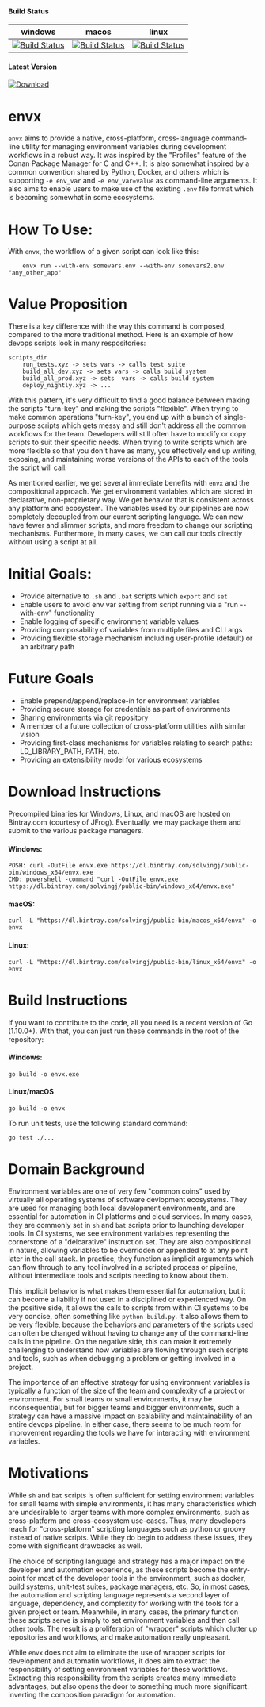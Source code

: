 #### Build Status
| windows | macos | linux | 
|-----------|---------|-------|
|[![Build Status](https://jerrywiltse.visualstudio.com/envx/_apis/build/status/envx?branchName=master&jobName=windows_x64)](https://jerrywiltse.visualstudio.com/envx/_build/latest?definitionId=3&branchName=master)|[![Build Status](https://jerrywiltse.visualstudio.com/envx/_apis/build/status/envx?branchName=master&jobName=macos_x64)](https://jerrywiltse.visualstudio.com/envx/_build/latest?definitionId=3&branchName=master)|[![Build Status](https://jerrywiltse.visualstudio.com/envx/_apis/build/status/envx?branchName=master&jobName=linux_x64)](https://jerrywiltse.visualstudio.com/envx/_build/latest?definitionId=3&branchName=master)

#### Latest Version
[ ![Download](https://api.bintray.com/packages/solvingj/public-bin/envx/images/download.svg) ](https://bintray.com/solvingj/public-bin/envx/_latestVersion)


# envx

`envx` aims to provide a native, cross-platform, cross-language command-line utility for managing environment variables during development workflows in a robust way.  It was inspired by the "Profiles" feature of the Conan Package Manager for C and C++.  It is also somewhat inspired by a common convention shared by Python, Docker, and others which is supporting `-e env_var` and `-e env_var=value` as command-line arguments.  It also aims to enable users to make use of the existing `.env` file format which is becoming somewhat in some ecosystems. 

# How To Use: 

With `envx`, the workflow of a given script can look like this: 

        envx run --with-env somevars.env --with-env somevars2.env "any_other_app" 

# Value Proposition
		
There is a key difference with the way this command is composed, compared to the more traditional method.  Here is an example of how devops scripts look in many respositories: 

    scripts_dir
        run_tests.xyz -> sets vars -> calls test suite
        build_all_dev.xyz -> sets vars -> calls build system
        build_all_prod.xyz -> sets  vars -> calls build system
        deploy_nightly.xyz -> ...

With this pattern, it's very difficult to find a good balance between making the scripts "turn-key" and making the scripts "flexible".  When trying to make common operations "turn-key", you end up with a bunch of single-purpose scripts which gets messy and still don't address all the common workflows for the team.  Developers will still often have to modify or copy scripts to suit their specific needs.  When trying to write scripts which are more flexible so that you don't have as many, you effectively end up writing, exposing, and maintaining worse versions of the APIs to each of the tools the script will call. 

As mentioned earlier, we get several immediate benefits with `envx` and the compositional approach.  We get environment variables which are stored in declarative, non-proprietary way.  We get behavior that is consistent across any platform and ecosystem.  The variables used by our pipelines are now completely decoupled from our current scripting language.  We can now have fewer and slimmer scripts, and more freedom to change our scripting mechanisms.  Furthermore, in many cases, we can call our tools directly without using a script at all.  

# Initial Goals:   
- Provide alternative to `.sh` and `.bat` scripts which  `export` and `set` 
- Enable users to avoid env var setting from script running via a "run --with-env" functionality
- Enable logging of specific environment variable values
- Providing composability of variables from multiple files and CLI args
- Providing flexible storage mechanism including user-profile (default) or an arbitrary path

# Future Goals  
- Enable prepend/append/replace-in for environment variables
- Providing secure storage for credentials as part of environments
- Sharing environments via git repository
- A member of a future collection of cross-platform utilities with similar vision
- Providing first-class mechanisms for variables relating to search paths: LD_LIBRARY_PATH, PATH, etc.
- Providing an extensibility model for various ecosystems 

# Download Instructions

Precompiled binaries for Windows, Linux, and macOS are hosted on Bintray.com (courtesy of JFrog).  Eventually, we may package them and submit to the various package managers. 

#### Windows:    
    POSH: curl -OutFile envx.exe https://dl.bintray.com/solvingj/public-bin/windows_x64/envx.exe 
    CMD: powershell -command "curl -OutFile envx.exe https://dl.bintray.com/solvingj/public-bin/windows_x64/envx.exe"
	
#### macOS:   
    curl -L "https://dl.bintray.com/solvingj/public-bin/macos_x64/envx" -o envx

#### Linux:    
    curl -L "https://dl.bintray.com/solvingj/public-bin/linux_x64/envx" -o envx
    

# Build Instructions

If you want to contribute to the code, all you need is a recent version of Go (1.10.0+).  With that, you can just run these commands in the root of the repository: 

#### Windows: 
    go build -o envx.exe
    
#### Linux/macOS
    go build -o envx

To run unit tests, use the following standard command: 

    go test ./...
    
    
# Domain Background

Environment variables are one of very few "common coins" used by virtually all operating systems of software devlopment ecosystems. They are used for managing both local development environments, and are essential for automation in CI platforms and cloud services.  In many cases, they are commonly set in `sh` and `bat` scripts prior to launching developer tools.  In CI systems, we see environment variables representing the cornerstone of a "delcarative" instruction set. They are also compositional in nature, allowing variables to be overridden or appended to at any point later in the call stack.  In practice, they function as implicit arguments which can flow through to any tool involved in a scripted process or pipeline, without intermediate tools and scripts needing to know about them.   

This implicit behavior is what makes them essential for automation, but it can become a liability if not used in a disciplined or experienced way. On the positive side, it allows the calls to scripts from within CI systems to be very concise, often something like `python build.py`.  It also allows them to be very flexible, because the behaviors and parameters of the scripts used can often be changed without having to change any of the command-line calls in the pipeline. On the negative side, this can make it extremely challenging to understand how variables are flowing through such scripts and tools, such as when debugging a problem or getting involved in a project. 

The importance of an effective strategy for using environment variables is typically a function of the size of the team and complexity of a project or environment. For small teams or small environments, it may be inconsequential, but for bigger teams and bigger environments, such a strategy can have a massive impact on scalability and maintainability of an entire devops pipeline.  In either case, there seems to be much room for improvement regarding the tools we have for interacting with environment variables. 

# Motivations

While `sh` and `bat` scripts is often sufficient for setting environment variables for small teams with simple environments, it has many characteristics which are undesirable to larger teams with more complex environments, such as cross-platform and cross-ecosystem use-cases.  Thus, many developers reach for "cross-platform" scripting languages such as python or groovy instead of native scripts.  While they do begin to address these issues, they come with significant drawbacks as well. 

The choice of scripting language and strategy has a major impact on the developer and automation experience, as these scripts become the entry-point for most of the developer tools in the environment, such as docker, build systems, unit-test suites, package managers, etc.  So, in most cases, the automation and scripting language represents a second layer of language, dependency, and complexity for working with the tools for a given project or team.  Meanwhile, in many cases, the primary function these scripts serve is simply to set environment variables and then call other tools.  The result is a proliferation of "wrapper" scripts which clutter up repositories and workflows, and make automation really unpleasant.

While `envx` does not aim to eliminate the use of wrapper scripts for development and automatin workflows, it does aim to extract the responsibility of setting environment variables for these workflows.  Extracting this responsibility from the scripts creates many immediate advantages, but also opens the door to something much more significant: inverting the composition paradigm for automation.
